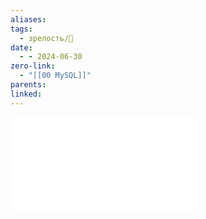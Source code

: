 ```yaml
---
aliases: 
tags:
  - зрелость/🌱
date:
  - - 2024-06-30
zero-link:
  - "[[00 MySQL]]"
parents: 
linked:
---
```

![](Vitess.pdf)